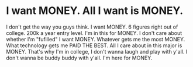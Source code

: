 # I want MONEY. All I want is MONEY.
I don't get the way you guys think. I want MONEY. 6 figures right out of college. 200k a year entry level. I'm in this for MONEY. I don't care about whether I'm "fufilled" I want MONEY. Whatever gets me the most MONEY. What technology gets me PAID THE BEST. All I care about in this major is MONEY. That's why I'm in college, I don't wanna laugh and play with y'all. I don't wanna be buddy buddy with y'all. I'm here for MONEY.
